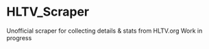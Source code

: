 # HLTV_Scraper
Unofficial scraper for collecting details &amp; stats from HLTV.org
Work in progress
